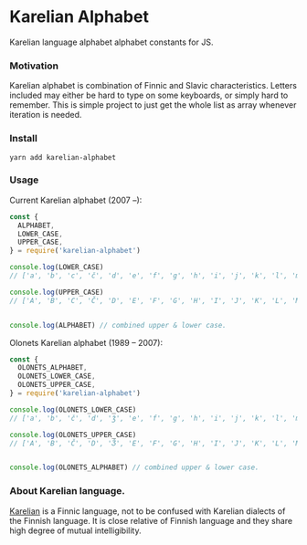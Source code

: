 # Karelian Alphabet

Karelian language alphabet alphabet constants for JS.

### Motivation

Karelian alphabet is combination of Finnic and Slavic characteristics. Letters included may either be hard to type on some keyboards, or simply hard to remember. This is simple project to just get the whole list as array whenever iteration is needed.


### Install

`yarn add karelian-alphabet`

### Usage


Current Karelian alphabet (2007 –):

```javascript
const {
  ALPHABET,
  LOWER_CASE,
  UPPER_CASE,
} = require('karelian-alphabet')

console.log(LOWER_CASE)
// ['a', 'b', 'c', 'č', 'd', 'e', 'f', 'g', 'h', 'i', 'j', 'k', 'l', 'm', 'n', 'o', 'p', 'r', 's', 'š', 'z', 'ž', 't', 'u', 'v', 'y', 'ä', 'ö']

console.log(UPPER_CASE)
// ['A', 'B', 'C', 'Č', 'D', 'E', 'F', 'G', 'H', 'I', 'J', 'K', 'L', 'M', 'N', 'O', 'P', 'R', 'S', 'Š', 'Z', 'Ž', 'T', 'U', 'V', 'Y', 'Ä', 'Ö']


console.log(ALPHABET) // combined upper & lower case.

```

Olonets Karelian alphabet (1989 – 2007):

```javascript
const {
  OLONETS_ALPHABET,
  OLONETS_LOWER_CASE,
  OLONETS_UPPER_CASE,
} = require('karelian-alphabet')

console.log(OLONETS_LOWER_CASE)
// ['a', 'b', 'č', 'd', 'ǯ', 'e', 'f', 'g', 'h', 'i', 'j', 'k', 'l', 'm', 'n', 'o', 'p', 'r', 's', 'š', 'z', 'ž', 't', 'u', 'v', 'ü', 'ä', 'ö']

console.log(OLONETS_UPPER_CASE)
// ['A', 'B', 'Č', 'D', 'Ǯ', 'E', 'F', 'G', 'H', 'I', 'J', 'K', 'L', 'M', 'N', 'O', 'P', 'R', 'S', 'Š', 'Z', 'Ž', 'T', 'U', 'V', 'Ü', 'Ä', 'Ö']


console.log(OLONETS_ALPHABET) // combined upper & lower case.

```


### About Karelian language.

[Karelian](https://en.wikipedia.org/wiki/Karelian_language) is a Finnic language, not to be confused with Karelian dialects of the Finnish language. It is close relative of Finnish language and they share high degree of mutual intelligibility.

